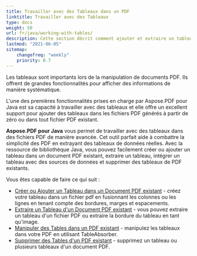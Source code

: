```yaml
---
title: Travailler avec des Tableaux dans un PDF 
linktitle: Travailler avec des Tableaux
type: docs
weight: 50
url: fr/java/working-with-tables/
description: Cette section décrit comment ajouter et extraire un tableau, comment manipuler et intégrer un tableau en utilisant la bibliothèque Java.
lastmod: "2021-06-05"
sitemap:
    changefreq: "weekly"
    priority: 0.7
---
```


Les tableaux sont importants lors de la manipulation de documents PDF. Ils offrent de grandes fonctionnalités pour afficher des informations de manière systématique.

L'une des premières fonctionnalités prises en charge par Aspose.PDF pour Java est sa capacité à travailler avec des tableaux et elle offre un excellent support pour ajouter des tableaux dans les fichiers PDF générés à partir de zéro ou dans tout fichier PDF existant.

**Aspose.PDF pour Java** vous permet de travailler avec des tableaux dans des fichiers PDF de manière avancée.
 Cet outil parfait aide à combattre la simplicité des PDF en extrayant des tableaux de données réelles. Avec la ressource de bibliothèque Java, vous pouvez facilement créer ou ajouter un tableau dans un document PDF existant, extraire un tableau, intégrer un tableau avec des sources de données et supprimer des tableaux de PDF existants.

Vous êtes capable de faire ce qui suit :

- [Créer ou Ajouter un Tableau dans un Document PDF existant](/pdf/java/add-table-in-existing-pdf-document/) - créez votre tableau dans un fichier pdf en fusionnant les colonnes ou les lignes en tenant compte des bordures, marges et espacements.
- [Extraire un Tableau d'un Document PDF existant](/pdf/java/extract-table-from-existing-pdf-document/) - vous pouvez extraire un tableau d'un fichier PDF ou extraire la bordure du tableau en tant qu'image.
- [Manipuler des Tables dans un PDF existant](/pdf/java/manipulate-tables-in-existing-pdf/) - manipulez les tableaux dans votre PDF en utilisant TableAbsorber.
- [Supprimer des Tables d'un PDF existant](/pdf/java/remove-tables-from-existing-pdf/) - supprimez un tableau ou plusieurs tableaux d'un document PDF.